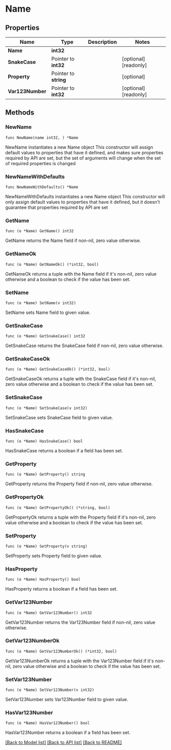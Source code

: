 # Name

## Properties

Name | Type | Description | Notes
------------ | ------------- | ------------- | -------------
**Name** | **int32** |  | 
**SnakeCase** | Pointer to **int32** |  | [optional] [readonly] 
**Property** | Pointer to **string** |  | [optional] 
**Var123Number** | Pointer to **int32** |  | [optional] [readonly] 

## Methods

### NewName

`func NewName(name int32, ) *Name`

NewName instantiates a new Name object
This constructor will assign default values to properties that have it defined,
and makes sure properties required by API are set, but the set of arguments
will change when the set of required properties is changed

### NewNameWithDefaults

`func NewNameWithDefaults() *Name`

NewNameWithDefaults instantiates a new Name object
This constructor will only assign default values to properties that have it defined,
but it doesn't guarantee that properties required by API are set

### GetName

`func (o *Name) GetName() int32`

GetName returns the Name field if non-nil, zero value otherwise.

### GetNameOk

`func (o *Name) GetNameOk() (*int32, bool)`

GetNameOk returns a tuple with the Name field if it's non-nil, zero value otherwise
and a boolean to check if the value has been set.

### SetName

`func (o *Name) SetName(v int32)`

SetName sets Name field to given value.


### GetSnakeCase

`func (o *Name) GetSnakeCase() int32`

GetSnakeCase returns the SnakeCase field if non-nil, zero value otherwise.

### GetSnakeCaseOk

`func (o *Name) GetSnakeCaseOk() (*int32, bool)`

GetSnakeCaseOk returns a tuple with the SnakeCase field if it's non-nil, zero value otherwise
and a boolean to check if the value has been set.

### SetSnakeCase

`func (o *Name) SetSnakeCase(v int32)`

SetSnakeCase sets SnakeCase field to given value.

### HasSnakeCase

`func (o *Name) HasSnakeCase() bool`

HasSnakeCase returns a boolean if a field has been set.

### GetProperty

`func (o *Name) GetProperty() string`

GetProperty returns the Property field if non-nil, zero value otherwise.

### GetPropertyOk

`func (o *Name) GetPropertyOk() (*string, bool)`

GetPropertyOk returns a tuple with the Property field if it's non-nil, zero value otherwise
and a boolean to check if the value has been set.

### SetProperty

`func (o *Name) SetProperty(v string)`

SetProperty sets Property field to given value.

### HasProperty

`func (o *Name) HasProperty() bool`

HasProperty returns a boolean if a field has been set.

### GetVar123Number

`func (o *Name) GetVar123Number() int32`

GetVar123Number returns the Var123Number field if non-nil, zero value otherwise.

### GetVar123NumberOk

`func (o *Name) GetVar123NumberOk() (*int32, bool)`

GetVar123NumberOk returns a tuple with the Var123Number field if it's non-nil, zero value otherwise
and a boolean to check if the value has been set.

### SetVar123Number

`func (o *Name) SetVar123Number(v int32)`

SetVar123Number sets Var123Number field to given value.

### HasVar123Number

`func (o *Name) HasVar123Number() bool`

HasVar123Number returns a boolean if a field has been set.


[[Back to Model list]](../README.md#documentation-for-models) [[Back to API list]](../README.md#documentation-for-api-endpoints) [[Back to README]](../README.md)


